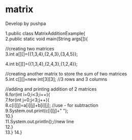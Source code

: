 # matrix

Develop by pushpa

1.public class MatrixAdditionExample{  
2.public static void main(String args[]){ 
 
//creating two matrices    
3.int a[][]={{1,3,4},{2,4,3},{3,4,5}}; 
   
4.int b[][]={{1,3,4},{2,4,3},{1,2,4}};    
    
//creating another matrix to store the sum of two matrices    
5.int c[][]=new int[3][3];  //3 rows and 3 columns  
    
//adding and printing addition of 2 matrices    
6.for(int i=0;i<3;i++){    
7.for(int j=0;j<3;j++){    
8.c[i][j]=a[i][j]+b[i][j];    //use - for subtraction  
9.System.out.print(c[i][j]+" ");    
10.}    
11.System.out.println();//new line    
12.}    
13.}
14.}  
